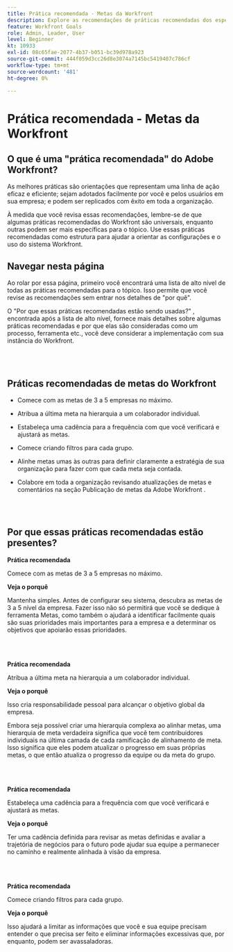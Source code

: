 ```yaml
---
title: Prática recomendada - Metas da Workfront
description: Explore as recomendações de práticas recomendadas dos especialistas da Adobe Workfront sobre como configurar, gerenciar e usar as Metas da Workfront.
feature: Workfront Goals
role: Admin, Leader, User
level: Beginner
kt: 10933
exl-id: 08c65fae-2077-4b37-b051-bc39d978a923
source-git-commit: 444f059d3cc26d8e3074a7145bc5419407c786cf
workflow-type: tm+mt
source-wordcount: '481'
ht-degree: 0%

---
```


# Prática recomendada - Metas da Workfront

## O que é uma &quot;prática recomendada&quot; do Adobe Workfront?

As melhores práticas são orientações que representam uma linha de ação eficaz e eficiente; sejam adotados facilmente por você e pelos usuários em sua empresa; e podem ser replicados com êxito em toda a organização.

À medida que você revisa essas recomendações, lembre-se de que algumas práticas recomendadas do Workfront são universais, enquanto outras podem ser mais específicas para o tópico. Use essas práticas recomendadas como estrutura para ajudar a orientar as configurações e o uso do sistema Workfront.

## Navegar nesta página

Ao rolar por essa página, primeiro você encontrará uma lista de alto nível de todas as práticas recomendadas para o tópico. Isso permite que você revise as recomendações sem entrar nos detalhes de &quot;por quê&quot;.

O &quot;Por que essas práticas recomendadas estão sendo usadas?&quot; , encontrada após a lista de alto nível, fornece mais detalhes sobre algumas práticas recomendadas e por que elas são consideradas como um processo, ferramenta etc., você deve considerar a implementação com sua instância do Workfront.

</br>
</br>


## Práticas recomendadas de metas do Workfront

* Comece com as metas de 3 a 5 empresas no máximo.

* Atribua a última meta na hierarquia a um colaborador individual.

* Estabeleça uma cadência para a frequência com que você verificará e ajustará as metas.

* Comece criando filtros para cada grupo.

* Alinhe metas umas às outras para definir claramente a estratégia de sua organização para fazer com que cada meta seja contada.

* Colabore em toda a organização revisando atualizações de metas e comentários na seção Publicação de metas da Adobe Workfront .

</br>
</br>

## Por que essas práticas recomendadas estão presentes?

**Prática recomendada**

Comece com as metas de 3 a 5 empresas no máximo.



**Veja o porquê**

Mantenha simples. Antes de configurar seu sistema, descubra as metas de 3 a 5 nível da empresa. Fazer isso não só permitirá que você se dedique à ferramenta Metas, como também o ajudará a identificar facilmente quais são suas prioridades mais importantes para a empresa e a determinar os objetivos que apoiarão essas prioridades.

</br>
</br>

**Prática recomendada**

Atribua a última meta na hierarquia a um colaborador individual.



**Veja o porquê**

Isso cria responsabilidade pessoal para alcançar o objetivo global da empresa.



Embora seja possível criar uma hierarquia complexa ao alinhar metas, uma hierarquia de meta verdadeira significa que você tem contribuidores individuais na última camada de cada ramificação de alinhamento de meta. Isso significa que eles podem atualizar o progresso em suas próprias metas, o que então atualiza o progresso da equipe ou da meta do grupo.

</br>
</br>


**Prática recomendada**

Estabeleça uma cadência para a frequência com que você verificará e ajustará as metas.



**Veja o porquê**

Ter uma cadência definida para revisar as metas definidas e avaliar a trajetória de negócios para o futuro pode ajudar sua equipe a permanecer no caminho e realmente alinhada à visão da empresa.


</br>
</br>

**Prática recomendada**

Comece criando filtros para cada grupo.



**Veja o porquê**

Isso ajudará a limitar as informações que você e sua equipe precisam entender o que precisa ser feito e eliminar informações excessivas que, por enquanto, podem ser avassaladoras.
